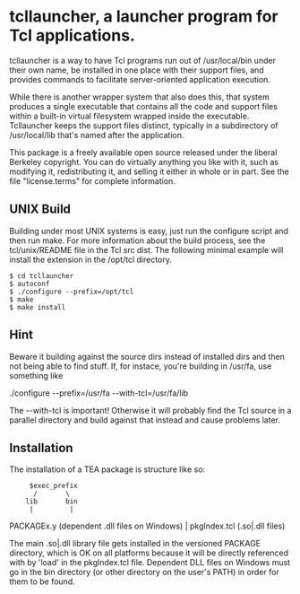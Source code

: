 # tcllauncher, a launcher program for Tcl applications.

tcllauncher is a way to have Tcl programs run out of /usr/local/bin under their own name, be installed in one place with their support files, and provides commands to facilitate server-oriented application execution.

While there is another wrapper system that also does this, that system produces a single executable that contains all the code and support files within a built-in virtual filesystem wrapped inside the executable. Tcllauncher keeps the support files distinct, typically in a subdirectory of /usr/local/lib that's named after the application.

This package is a freely available open source released under the liberal Berkeley copyright.  You can do virtually anything you like with it, such as modifying it, redistributing it, and selling it either in whole or in part.  See the file "license.terms" for complete information.

## UNIX Build

Building under most UNIX systems is easy, just run the configure script and then run make. For more information about the build process, see the tcl/unix/README file in the Tcl src dist. The following minimal example will install the extension in the /opt/tcl directory.

	$ cd tcllauncher
	$ autoconf
	$ ./configure --prefix=/opt/tcl
	$ make
	$ make install

## Hint

Beware it building against the source dirs instead of installed dirs and then not being able to find stuff.  If, for instace, you're building in /usr/fa, use something like

./configure --prefix=/usr/fa --with-tcl=/usr/fa/lib 

The --with-tcl is important!  Otherwise it will probably find the Tcl source in a parallel directory and build against that instead and cause problems later.

## Installation

The installation of a TEA package is structure like so:

         $exec_prefix
          /       \
        lib       bin
         |         |
   PACKAGEx.y   (dependent .dll files on Windows)
         |
  pkgIndex.tcl (.so|.dll files)

The main .so|.dll library file gets installed in the versioned PACKAGE directory, which is OK on all platforms because it will be directly referenced with by 'load' in the pkgIndex.tcl file.  Dependent DLL files on Windows must go in the bin directory (or other directory on the user's PATH) in order for them to be found.

